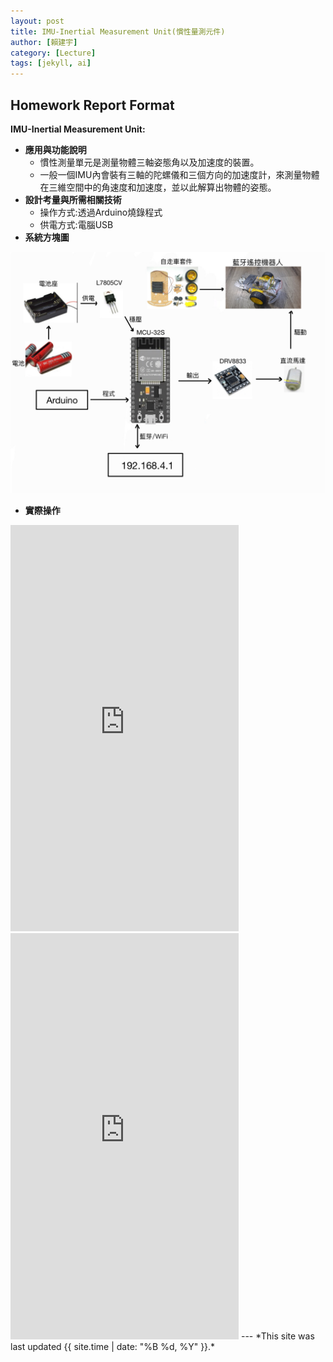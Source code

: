 ```yaml
---
layout: post
title: IMU-Inertial Measurement Unit(慣性量測元件)
author: [賴建宇]
category: [Lecture]
tags: [jekyll, ai]
---
```

## Homework Report Format
**IMU-Inertial Measurement Unit:**<br>
* **應用與功能說明**<br>
  - 慣性測量單元是測量物體三軸姿態角以及加速度的裝置。
  - 一般一個IMU內會裝有三軸的陀螺儀和三個方向的加速度計，來測量物體在三維空間中的角速度和加速度，並以此解算出物體的姿態。
* **設計考量與所需相關技術**
  - 操作方式:透過Arduino燒錄程式
  - 供電方式:電腦USB
* **系統方塊圖**<br>

![](https://github.com/ouo0725/MCU-project/blob/main/images/4EEBBF0A-0434-4CC9-9AC7-54F26EA90251.jpg?raw=true)

* **實際操作**
<iframe width="365" height="650" src="https://www.youtube.com/embed/krWOEf0iQgQ" title="" frameborder="0" allow="accelerometer; autoplay; clipboard-write; encrypted-media; gyroscope; picture-in-picture; web-share" allowfullscreen></iframe>

<iframe width="365" height="650" src="https://www.youtube.com/embed/nbXvP91xNXA" title="" frameborder="0" allow="accelerometer; autoplay; clipboard-write; encrypted-media; gyroscope; picture-in-picture; web-share" allowfullscreen></iframe>
---
*This site was last updated {{ site.time | date: "%B %d, %Y" }}.*


